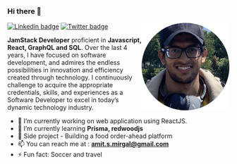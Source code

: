 ### Hi there 👋

<img align="right" src="https://github.com/AmitMirgal/AmitMirgal/blob/master/AM.jpg" alt="Amit Mirgal" height="auto" width="200">

[![Linkedin badge](https://img.shields.io/badge/-LinkedIn-blue?style=for-the-badge&logo=Linkedin&logocolor=white&labelColor=blue&color=blue)](https://www.linkedin.com/in/amit-mirgal/)
[![Twitter badge](https://img.shields.io/badge/-Twitter-white?style=for-the-badge&logo=Twitter&logoColor=white&labelColor=green&color=green)](https://twitter.com/amit_mirgal/)

**JamStack Developer** proficient in **Javascript, React, GraphQL and SQL**. Over the last 4 years, I have focused on software development, and admires the endless possibilities in innovation and efficiency created through technology. I continuously challenge to acquire the appropriate credentials, skills, and experiences as a Software Developer to excel in today’s dynamic technology industry.  

- 🔭  I’m currently working on web application using ReactJS.
- 🌱  I’m currently learning **Prisma, redwoodjs**
- 💼  Side project - Building a food order-ahead platform
- 📫  You can reach me at : **amit.s.mirgal@gmail.com**
- ⚡   Fun fact: Soccer and travel
